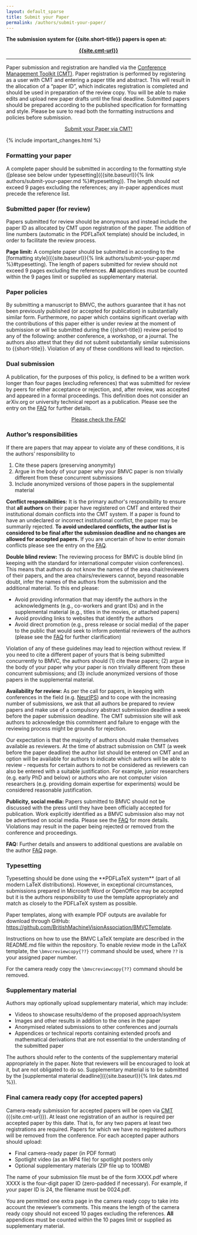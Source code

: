 ```yaml
---
layout: default_sparse
title: Submit your Paper
permalink: /authors/submit-your-paper/
---
```




<p><strong>The submission system for {{site.short-title}} papers is open at:</strong></p>
<p align="center"><strong><a href="{{site.cmt-url}}">{{site.cmt-url}}</a></strong></p>

<!-- <p>Please refer to the <a href="../../workshops/index.html">workshops page</a> for workshop paper submission instructions.</p> -->

<hr class="wp-block-separator" />

<p>Paper submission and registration are handled via the <a rel="noreferrer noopener" aria-label=" (opens in a new tab)" href="{{site.cmt-url}}" target="_blank">Conference Management Toolkit (CMT)</a>. Paper registration is performed by registering as a user with CMT and entering a paper title and abstract. This will result in the allocation of a “paper ID”, which indicates registration is completed and should be used in preparation of the review copy. You will be able to make edits and upload new paper drafts until the final deadline. Submitted papers should be prepared according to the published specification for formatting and style. Please be sure to read both the formatting instructions and policies before submission.</p>

<p style="text-align: center;"><a class="btn btn-primary" role="button" href="{{site.cmt-url}}">Submit your Paper via CMT!</a></p>

<div class="alert mt-3 alert-info" style="">

{% include important_changes.html %}

</div>

<h3>Formatting your paper</h3>

A complete paper should be submitted in according to the formatting style ([please see below under typesetting]({{site.baseurl}}{% link authors/submit-your-paper.md %}#typesetting)). The length should not exceed 9 pages excluding the references; any in-paper appendices must precede the reference list.

### Submitted paper (for review)

Papers submitted for review should be anonymous and instead include the paper ID as allocated by CMT upon registration of the paper. The addition of line numbers (automatic in the PDFLaTeX template) should be included, in order to facilitate the review process.

**Page limit:** A complete paper should be submitted in according to the [formatting style]({{site.baseurl}}{% link authors/submit-your-paper.md %}#typesetting). The length of papers submitted for review should not exceed 9 pages excluding the references. <strong>All</strong> appendices must be counted within the 9 pages limit or supplied as supplementary material.

### Paper policies

By submitting a manuscript to BMVC, the authors guarantee that it has not been previously published (or accepted for publication) in substantially similar form. Furthermore, no paper which contains significant overlap with the contributions of this paper either is under review at the moment of submission or will be submitted during the {{short-title}} review period to any of the following: another conference, a workshop, or a journal. The authors also attest that they did not submit substantially similar submissions to {{short-title}}. Violation of any of these conditions will lead to rejection.

<h3>Dual submission</h3>

<p>A publication, for the purposes of this policy, is defined to be a written work longer than four pages (excluding references) that was submitted for review by peers for either acceptance or rejection, and, after review, was accepted and appeared in a formal proceedings. This definition does not consider an arXiv.org or university technical report as a publication. Please see the entry on the <a title="FAQ" href="{{ site.baseurl }}{% link authors/faq.md %}">FAQ</a> for further details.</p>

<p style="text-align: center;"><a class="btn btn-primary" role="button" href="{{site.baseurl}}{% link authors/faq.md %}">Please check the FAQ!</a></p>

<h3>Author&#8217;s responsibilities</h3>

<p>If there are papers that may appear to violate any of these conditions, it is the authors’ responsibility to</p>

<ol>
<li>Cite these papers (preserving anonymity)</li>
<li>Argue in the body of your paper why your BMVC paper is non trivially different from these concurrent submissions</li>
<li>Include anonymized versions of those papers in the supplemental material</li>
</ol>

<p><strong>Conflict responsibilities:</strong> It is the primary author's responsibility to ensure that <strong>all authors</strong> on their paper have registered on CMT and entered their institutional domain conflicts into the CMT system. If a paper is found to have an undeclared or incorrect institutional conflict, the paper may be summarily rejected. <strong>To avoid undeclared conflicts, the author list is considered to be final after the submission deadline and no changes are allowed for accepted papers.</strong> If you are uncertain of how to enter domain conflicts please see the entry on the <a title="FAQ" href="{{ site.baseurl }}{% link authors/faq.md %}">FAQ</a>.
</p>



<!--<p><strong>Entering Domain Conflicts:</strong></p>-->




<p><strong>Double blind review:</strong> The reviewing process for BMVC is double blind (in keeping with the standard for international computer vision conferences). 
This means that authors do not know the names of the area chair/reviewers of their papers, and the area chairs/reviewers cannot, beyond reasonable doubt, infer the names of the authors from the submission and the additional material. To this end please:</p>
<ul>
<li>Avoid providing information that may identify the authors in the acknowledgments (e.g., co-workers and grant IDs) and in the supplemental material (e.g., titles in the movies, or attached papers)</li>
<li>Avoid providing links to websites that identify the authors</li>
<li>Avoid direct promotion (e.g., press release or social media) of the paper to the public that would seek to inform potential reviewers of the authors (please see the <a title="FAQ" href="{{ site.baseurl }}{% link authors/faq.md %}">FAQ</a> for further clarification)</li>
</ul>

<p>Violation of any of these guidelines may lead to rejection without review. If you need to cite a different paper of yours that is being submitted concurrently to BMVC, the authors should (1) cite these papers; (2) argue in the body of your paper why your paper is non trivially different from these concurrent submissions; and (3) include anonymized versions of those papers in the supplemental material. 
</p>

<p>
<strong>Availability for review:</strong> As per the call for papers, in keeping with conferences in the field (e.g. <a href="https://medium.com/@NeurIPSConf/getting-started-with-neurips-2020-e350f9b39c28">NeurIPS</a>) and to cope with the increasing number of submissions, we ask that all authors be prepared to review papers and make use of a compulsory abstract submission deadline a week before the paper submission deadline. The CMT submission site will ask authors to acknowledge this commitment and failure to engage with the reviewing process might be grounds for rejection.
</p>
<p>
Our expectation is that the majority of authors should make themselves available as reviewers. At the time of abstract submission on CMT (a week before the paper deadline) the author list should be entered on CMT and an option will be available for authors to indicate which authors will be able to review - requests for certain authors to not be considered as reviewers can also be entered with a suitable justification. For example, junior researchers (e.g. early PhD and below) or authors who are not computer vision researchers (e.g. providing domain expertise for experiments) would be considered reasonable justification.
</p>

<p>
<strong>Publicity, social media:</strong> Papers submitted to BMVC should not be discussed with the press until they have been officially accepted for publication. Work explicitly identified as a BMVC submission also may not be advertised on social media. Please see the <a title="FAQ" href="{{ site.baseurl }}{% link authors/faq.md %}">FAQ</a> for more details. Violations may result in the paper being rejected or removed from the conference and proceedings.
</p>



<p>
<strong>FAQ:</strong> Further details and answers to additional questions are available on the author <a title="FAQ" href="{{ site.baseurl }}{% link authors/faq.md %}">FAQ</a> page.
</p>

### Typesetting

<p>Typesetting should be done using the **PDFLaTeX system** (part of all modern LaTeX distributions). However, in exceptional circumstances, submissions prepared in Microsoft Word or OpenOffice may be accepted but it is the authors responsibility to use the template appropriately and match as closely to the PDFLaTeX system as possible. </p>

<p>Paper templates, along with example PDF outputs are available for download through GitHub: <a href="https://github.com/BritishMachineVisionAssociation/BMVCTemplate">https://github.com/BritishMachineVisionAssociation/BMVCTemplate</a>. </p>

<p>Instructions on how to use the BMVC LaTeX template are described in the README.md file within the repository. To enable review mode in the LaTeX template, the <code>\bmvcreviewcopy{??}</code> command should be used, where <code>??</code> is your assigned paper number.</p>

<p>For the camera ready copy the <code>\bmvcreviewcopy{??}</code> command should be removed.</p>

<p></p>

<h3>Supplementary material</h3>

<p>Authors may optionally upload supplementary material, which may include:</p>

<ul>
<li>Videos to showcase results/demo of the proposed approach/system</li>
<li>Images and other results in addition to the ones in the paper</li>
<li>Anonymised related submissions to other conferences and journals</li>
<li>Appendices or technical reports containing extended proofs and mathematical derivations that are not essential to the understanding of the submitted paper</li>
</ul>

The authors should refer to the contents of the supplementary material appropriately in the paper. Note that reviewers will be encouraged to look at it, but are not obligated to do so. Supplementary material is to be submitted by the [supplemental material deadline]({{site.baseurl}}{% link dates.md %}).






<h3>Final camera ready copy (for accepted papers)</h3>

<p>Camera-ready submission for accepted papers will be open via <a rel="noreferrer noopener" aria-label=" (opens in a new tab)" href="{{site.cmt-url}}" target="_blank">CMT</a> ({{site.cmt-url}}). At least one registration of an author is required per accepted paper by this date. That is, for any two papers at least two registrations are required. Papers for which we have no registered authors will be removed from the conference. For each accepted paper authors should upload:</p>

<ul>
<li>Final camera-ready paper (in PDF format)</li>
<li>Spotlight video (as an MP4 file) for spotlight posters only</li>
<li>Optional supplementary materials (ZIP file up to 100MB)</li>
</ul>

<p>The name of your submission file must be
of the form XXXX.pdf where XXXX is the four-digit paper ID (zero-padded
if necessary). For example, if your paper ID is 24, the filename must be
0024.pdf.</p>

<p>You are permitted one extra page in the camera ready copy to take into account the reviewer’s comments. This means the length of the camera ready copy should not exceed 10 pages excluding the references. <strong>All</strong> appendices must be counted within the 10 pages limit or supplied as supplementary material.</p>


